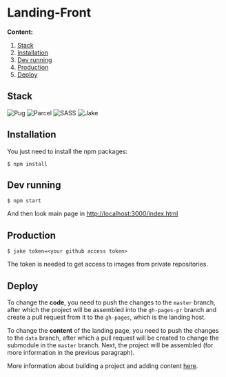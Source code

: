 # Landing-Front

**Content:**

1. [Stack](#stack)
2. [Installation](#installation)
3. [Dev running](#dev-running)
4. [Production](#production)
5. [Deploy](#deploy)

## Stack

![Pug](https://img.shields.io/badge/Pug-FFF?style=for-the-badge&logo=pug&logoColor=A86454)
![Parcel](https://img.shields.io/badge/parcel-%230769AD.svg?style=for-the-badge&logo=parcel&logoColor=white)
![SASS](https://img.shields.io/badge/SASS-hotpink.svg?style=for-the-badge&logo=SASS&logoColor=white)
![Jake](https://img.shields.io/badge/Jake-FE7A16?style=for-the-badge&logo=Jake&logoColor=white)

## Installation

You just need to install the npm packages: 
```
$ npm install
```

## Dev running

```
$ npm start
```

And then look main page in [http://localhost:3000/index.html](http://localhost:3000/index.html)

## Production

```
$ jake token=<your github access token>
```

The token is needed to get access to images from private repositories.

## Deploy

To change the **code**, you need to push the changes to the `master` branch, after which the project will be assembled 
into the `gh-pages-pr` branch and create a pull request from it to the `gh-pages`, 
which is the landing host.

To change the **content** of the landing page, you need to push the changes to the `data` branch, after which a pull 
request will be created to change the submodule in the `master` branch. Next, the project will be 
assembled (for more information in the previous paragraph).

More information about building a project and adding content 
[here](https://github.com/RTUITLab/Landing-Front/wiki/%D0%A1%D0%B1%D0%BE%D1%80%D0%BA%D0%B0-%D1%81%D0%B0%D0%B9%D1%82%D0%B0-(RC)).